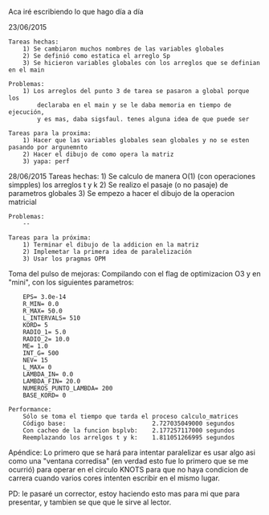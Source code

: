 Aca iré escribiendo lo que hago día a día

23/06/2015

    Tareas hechas:
        1) Se cambiaron muchos nombres de las variables globales
        2) Se definió como estatica el arreglo Sp
        3) Se hicieron variables globales con los arreglos que se definian en el main

    Problemas:
        1) Los arreglos del punto 3 de tarea se pasaron a global porque los 
            declaraba en el main y se le daba memoria en tiempo de ejecución, 
            y es mas, daba sigsfaul. tenes alguna idea de que puede ser

    Tareas para la proxima:
        1) Hacer que las variables globales sean globales y no se esten pasando por argunemnto
        2) Hacer el dibujo de como opera la matriz
        3) yapa: perf

28/06/2015
    Tareas hechas:
        1) Se calculo de manera O(1) (con operaciones simpples) los arreglos t y k
        2) Se realizo el pasaje (o no pasaje) de parametros globales
        3) Se empezo a hacer el dibujo de la operacion matricial

    Problemas:
        --

    Tareas para la próxima:
        1) Terminar el dibujo de la addicion en la matriz
        2) Implemetar la primera idea de paralelización
        3) Usar los pragmas OPM



Toma del pulso de mejoras:
	Compilando con el flag de optimizacion O3 y en "mini", con los siguientes parametros:

		EPS= 3.0e-14
		R_MIN= 0.0 
		R_MAX= 50.0
		L_INTERVALS= 510
		KORD= 5 
		RADIO_1= 5.0 
		RADIO_2= 10.0 
		ME= 1.0 
		INT_G= 500 
		NEV= 15 
		L_MAX= 0 
		LAMBDA_IN= 0.0 
		LAMBDA_FIN= 20.0 
		NUMEROS_PUNTO_LAMBDA= 200 
		BASE_KORD= 0

	Performance:
		Sólo se toma el tiempo que tarda el proceso calculo_matrices
		Código base: 						2.727035049000 segundos
		Con cacheo de la funcion bsplvb: 	2.177257117000 segundos
        Reemplazando los arrelgos t y k:    1.811051266995 segundos
        

Apéndice:
        Lo primero que se hará para intentar paralelizar es usar algo asi como una "ventana corredisa" (en verdad esto fue lo primero que se me ocurrió) para operar en el circulo KNOTS para que no haya condicion de carrera cuando varios cores intenten escribir en el mismo lugar.


PD: le pasaré un corrector, estoy haciendo esto mas para mi que para presentar, y tambien se que
que le sirve al lector.
